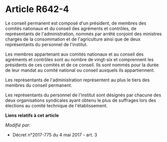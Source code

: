# Article R642-4

Le conseil permanent est composé d'un président, de membres des comités nationaux et du conseil des agréments et contrôles,
de représentants de l'administration, nommés par arrêté conjoint des ministres chargés de la consommation et de l'agriculture
ainsi que de deux représentants du personnel de l'institut.

Les membres appartenant aux comités nationaux et au conseil des agréments et contrôles sont au nombre de vingt-six et
comprennent les présidents de ces comités et de ce conseil. Ils sont nommés pour la durée de leur mandat au comité national
ou conseil auxquels ils appartiennent.

Les représentants de l'administration représentent au plus le tiers des membres du conseil permanent.

Les représentants du personnel de l'institut sont désignés par chacune des deux organisations syndicales ayant obtenu le plus
de suffrages lors des élections au comité technique de l'établissement.

**Liens relatifs à cet article**

_Modifié par_:

  - Décret n°2017-775 du 4 mai 2017 - art. 3
